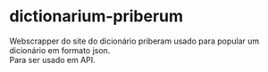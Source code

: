 # dictionarium-priberum

Webscrapper do site do dicionário priberam usado para popular um dicionário em formato json.\
Para ser usado em API.
